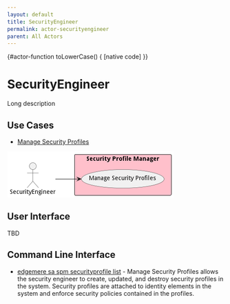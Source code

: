 ```yaml
---
layout: default
title: SecurityEngineer
permalink: actor-securityengineer
parent: All Actors
---
```


{#actor-function toLowerCase() { [native code] }}

# SecurityEngineer

Long description



## Use Cases

* [Manage Security Profiles](usecase-ManageSecurityProfiles)


![Use Case Diagram](./UseCase.png)

## User Interface
TBD

## Command Line Interface
* [ edgemere sa spm securityprofile list](action--edgemere-sa-spm-securityprofile-list) - Manage Security Profiles allows the security engineer to create, updated, and destroy security profiles in the system. Security profiles are attached to identity elements in the system and enforce security policies contained in the profiles.

